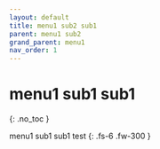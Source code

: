 ```yaml
---
layout: default
title: menu1 sub2 sub1
parent: menu1 sub2
grand_parent: menu1
nav_order: 1
---
```


# menu1 sub1 sub1
{: .no_toc }

menu1 sub1 sub1 test
{: .fs-6 .fw-300 }
